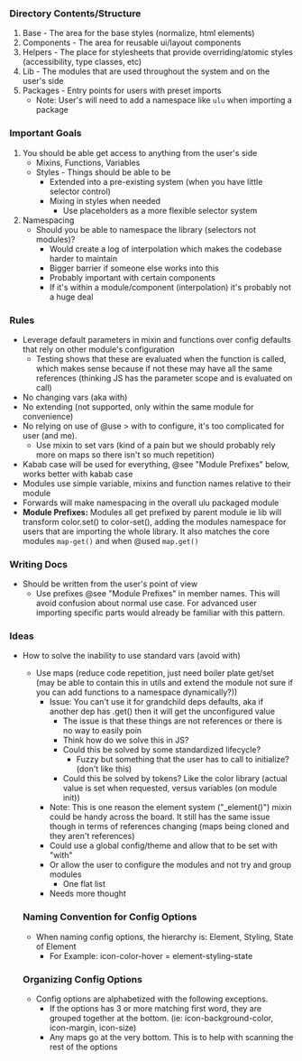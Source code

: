
### Directory Contents/Structure

1. Base - The area for the base styles (normalize, html elements)
2. Components - The area for reusable ui/layout components
3. Helpers - The place for stylesheets that provide overriding/atomic styles (accessibility, type classes, etc)
4. Lib - The modules that are used throughout the system and on the user's side
5. Packages - Entry points for users with preset imports 
   - Note: User's will need to add a namespace like `ulu` when importing a package

### Important Goals

1. You should be able get access to anything from the user's side
   - Mixins, Functions, Variables
   - Styles - Things should be able to be 
     - Extended into a pre-existing system (when you have little selector control)
     - Mixing in styles when needed
       - Use placeholders as a more flexible selector system
2. Namespacing
   - Should you be able to namespace the library (selectors not modules)?
     - Would create a log of interpolation which makes the codebase harder to maintain
     - Bigger barrier if someone else works into this
     - Probably important with certain components
     - If it's within a module/component (interpolation) it's probably not a huge deal

### Rules

- Leverage default parameters in mixin and functions over config defaults that rely on other module's configuration
  - Testing shows that these are evaluated when the function is called, which makes sense because if not these may have all the same references (thinking JS has the parameter scope and is evaluated on call)
- No changing vars (aka with)
- No extending (not supported, only within the same module for convenience)
- No relying on use of @use > with to configure, it's too complicated for user (and me). 
  - Use mixin to set vars (kind of a pain but we should probably rely more on maps so there isn't so much repetition)
- Kabab case will be used for everything, @see "Module Prefixes" below, works better with kabab case
- Modules use simple variable, mixins and function names relative to their module
- Forwards will make namespacing in the overall ulu packaged module
- **Module Prefixes:** Modules all get prefixed by parent module ie lib will transform color.set() to color-set(), adding the modules namespace for users that are importing the whole library. It also matches the core modules `map-get()` and when @used `map.get()`

### Writing Docs

- Should be written from the user's point of view
  - Use prefixes @see "Module Prefixes" in member names. This will avoid confusion about normal use case. For advanced user importing specific parts would already be familiar with this pattern. 

### Ideas

- How to solve the inability to use standard vars (avoid with)
  - Use maps (reduce code repetition, just need boiler plate get/set (may be able to contain this in utils and extend the module not sure if you can add functions to a namespace dynamically?))
    - Issue: You can't use it for grandchild deps defaults, aka if another dep has .get() then it will get the unconfigured value
      - The issue is that these things are not references or there is no way to easily poin
      - Think how do we solve this in JS?
      - Could this be solved by some standardized lifecycle?
        - Fuzzy but something that the user has to call to initialize? (don't like this)
      - Could this be solved by tokens? Like the color library (actual value is set when requested, versus variables (on module init))
    - Note: This is one reason the element system ("_element()") mixin could be handy across the board. It still has the same issue though in terms of references changing (maps being cloned and they aren't references)
    - Could use a global config/theme and allow that to be set with "with"
    - Or allow the user to configure the modules and not try and group modules
      - One flat list
    - Needs more thought

  ### Naming Convention for Config Options

  - When naming config options, the hierarchy is: Element, Styling, State of Element
    - For Example: icon-color-hover = element-styling-state
  
  ### Organizing Config Options
  
  - Config options are alphabetized with the following exceptions.
    - If the options has 3 or more matching first word, they are grouped together at the bottom. (ie: icon-background-color, icon-margin, icon-size)
    - Any maps go at the very bottom. This is to help with scanning the rest of the options
    <!-- add a section about how to document the modules. Add the naming convention rules and the alphabetizing rules -->